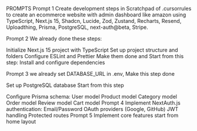PROMPTS
Prompt 1
Create development steps in Scratchpad of .cursorrules to create an ecommerce website with admin dashboard like amazon using TypeScript, Next.js 15, Shadcn, Lucide, Zod, Zustand, Recharts, Resend, Uploadthing, Prisma, PostgreSQL, next-auth@beta, Stripe.

Prompt 2
We already done these steps:

Initialize Next.js 15 project with TypeScript
Set up project structure and folders
Configure ESLint and Prettier
Make them done and Start from this step: Install and configure dependencies

Prompt 3
we already set DATABASE_URL in .env, Make this step done

Set up PostgreSQL database
Start from this step

Configure Prisma schema:
User model
Product model
Category model
Order model
Review model
Cart model
Prompt 4
Implement NextAuth.js authentication:
Email/Password
OAuth providers (Google, GitHub)
JWT handling
Protected routes
Prompt 5
Implement core features start from home layout
